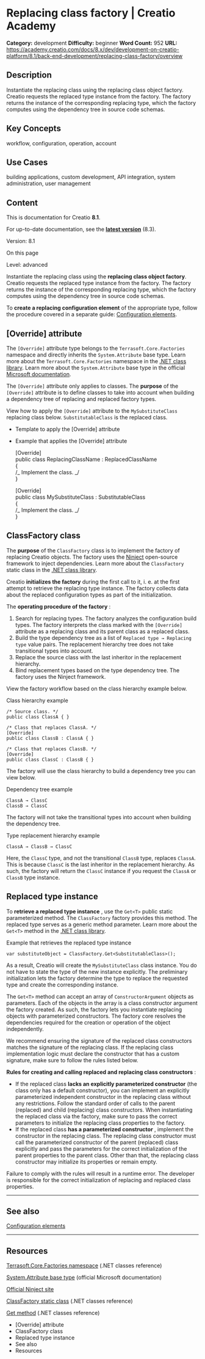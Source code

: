 # Replacing class factory | Creatio Academy

**Category:** development **Difficulty:** beginner **Word Count:** 952 **URL:**
https://academy.creatio.com/docs/8.x/dev/development-on-creatio-platform/8.1/back-end-development/replacing-class-factory/overview

## Description

Instantiate the replacing class using the replacing class object factory.
Creatio requests the replaced type instance from the factory. The factory
returns the instance of the corresponding replacing type, which the factory
computes using the dependency tree in source code schemas.

## Key Concepts

workflow, configuration, operation, account

## Use Cases

building applications, custom development, API integration, system
administration, user management

## Content

This is documentation for Creatio **8.1**.

For up-to-date documentation, see the
**[latest version](/docs/8.x/dev/development-on-creatio-platform/back-end-development/replacing-class-factory/overview)**
(8.3).

Version: 8.1

On this page

Level: advanced

Instantiate the replacing class using the **replacing class object factory**.
Creatio requests the replaced type instance from the factory. The factory
returns the instance of the corresponding replacing type, which the factory
computes using the dependency tree in source code schemas.

To **create a replacing configuration element** of the appropriate type, follow
the procedure covered in a separate guide:
[Configuration elements](https://academy.creatio.com/docs/8.x/dev/development-on-creatio-platform/category/configuration-elements).

## [Override] attribute​

The `[Override]` attribute type belongs to the `Terrasoft.Core.Factories`
namespace and directly inherits the `System.Attribute` base type. Learn more
about the `Terrasoft.Core.Factories` namespace in the
[.NET class library](https://academy.creatio.com/api/netcoreapi/8.0.0/api/Terrasoft.Core.Factories_namespace.html).
Learn more about the `System.Attribute` base type in the official
[Microsoft documentation](https://docs.microsoft.com/en-us/dotnet/api/system.attribute?redirectedfrom=MSDN&view=netcore-3.1).

The `[Override]` attribute only applies to classes. The **purpose** of the
`[Override]` attribute is to define classes to take into account when building a
dependency tree of replacing and replaced factory types.

View how to apply the `[Override]` attribute to the `MySubstituteClass`
replacing class below. `SubstitutableClass` is the replaced class.

- Template to apply the [Override] attribute
- Example that applies the [Override] attribute

  [Override]  
  public class ReplacingClassName : ReplacedClassName  
  {  
   /_ Implement the class. _/  
  }

  [Override]  
  public class MySubstituteClass : SubstitutableClass  
  {  
   /_ Implement the class. _/  
  }

## ClassFactory class​

The **purpose** of the `ClassFactory` class is to implement the factory of
replacing Creatio objects. The factory uses the
[Ninject](http://www.ninject.org/) open-source framework to inject dependencies.
Learn more about the `ClassFactory` static class in the
[.NET class library](https://academy.creatio.com/api/netcoreapi/8.0.0/api/Terrasoft.Core.Factories.ClassFactory.html).

Creatio **initializes the factory** during the first call to it, i. e. at the
first attempt to retrieve the replacing type instance. The factory collects data
about the replaced configuration types as part of the initialization.

The **operating procedure of the factory** :

1. Search for replacing types. The factory analyzes the configuration build
   types. The factory interprets the class marked with the `[Override]`
   attribute as a replacing class and its parent class as a replaced class.
2. Build the type dependency tree as a list of `Replaced type → Replacing type`
   value pairs. The replacement hierarchy tree does not take transitional types
   into account.
3. Replace the source class with the last inheritor in the replacement
   hierarchy.
4. Bind replacement types based on the type dependency tree. The factory uses
   the Ninject framework.

View the factory workflow based on the class hierarchy example below.

Class hierarchy example

    /* Source class. */
    public class ClassA { }

    /* Class that replaces ClassA. */
    [Override]
    public class ClassB : ClassA { }

    /* Class that replaces ClassB. */
    [Override]
    public class ClassC : ClassB { }

The factory will use the class hierarchy to build a dependency tree you can view
below.

Dependency tree example

    ClassA → ClassC
    ClassB → ClassC

The factory will not take the transitional types into account when building the
dependency tree.

Type replacement hierarchy example

    ClassA → ClassB → ClassC

Here, the `ClassC` type, and not the transitional `ClassB` type, replaces
`ClassA`. This is because `ClassC` is the last inheritor in the replacement
hierarchy. As such, the factory will return the `ClassC` instance if you request
the `ClassA` or `ClassB` type instance.

## Replaced type instance​

To **retrieve a replaced type instance** , use the `Get<T>` public static
parameterized method. The `ClassFactory` factory provides this method. The
replaced type serves as a generic method parameter. Learn more about the
`Get<T>` method in the
[.NET class library](<https://academy.creatio.com/api/netcoreapi/8.0.0/api/Terrasoft.Core.Factories.ClassFactory~Get%60%601(ConstructorArgument%5B%5D).html>).

Example that retrieves the replaced type instance

    var substituteObject = ClassFactory.Get<SubstitutableClass>();

As a result, Creatio will create the `MySubstituteClass` class instance. You do
not have to state the type of the new instance explicitly. The preliminary
initialization lets the factory determine the type to replace the requested type
and create the corresponding instance.

The `Get<T>` method can accept an array of `ConstructorArgument` objects as
parameters. Each of the objects in the array is a class constructor argument the
factory created. As such, the factory lets you instantiate replacing objects
with parameterized constructors. The factory core resolves the dependencies
required for the creation or operation of the object independently.

We recommend ensuring the signature of the replaced class constructors matches
the signature of the replacing class. If the replacing class implementation
logic must declare the constructor that has a custom signature, make sure to
follow the rules listed below.

**Rules for creating and calling replaced and replacing class constructors** :

- If the replaced class **lacks an explicitly parameterized constructor** (the
  class only has a default constructor), you can implement an explicitly
  parameterized independent constructor in the replacing class without any
  restrictions. Follow the standard order of calls to the parent (replaced) and
  child (replacing) class constructors. When instantiating the replaced class
  via the factory, make sure to pass the correct parameters to initialize the
  replacing class properties to the factory.
- If the replaced class **has a parameterized constructor** , implement the
  constructor in the replacing class. The replacing class constructor must call
  the parameterized constructor of the parent (replaced) class explicitly and
  pass the parameters for the correct initialization of the parent properties to
  the parent class. Other than that, the replacing class constructor may
  initialize its properties or remain empty.

Failure to comply with the rules will result in a runtime error. The developer
is responsible for the correct initialization of replacing and replaced class
properties.

---

## See also​

[Configuration elements](https://academy.creatio.com/docs/8.x/dev/development-on-creatio-platform/category/configuration-elements)

---

## Resources​

[Terrasoft.Core.Factories namespace](https://academy.creatio.com/api/netcoreapi/8.0.0/api/Terrasoft.Core.Factories_namespace.html)
(.NET classes reference)

[System.Attribute base type](https://docs.microsoft.com/en-us/dotnet/api/system.attribute?redirectedfrom=MSDN&view=netcore-3.1)
(official Microsoft documentation)

[Official Ninject site](http://www.ninject.org/)

[ClassFactory static class](https://academy.creatio.com/api/netcoreapi/8.0.0/api/Terrasoft.Core.Factories.ClassFactory.html)
(.NET classes reference)

[Get<T> method](<https://academy.creatio.com/api/netcoreapi/8.0.0/api/Terrasoft.Core.Factories.ClassFactory~Get%60%601(ConstructorArgument%5B%5D).html>)
(.NET classes reference)

- [Override] attribute
- ClassFactory class
- Replaced type instance
- See also
- Resources

